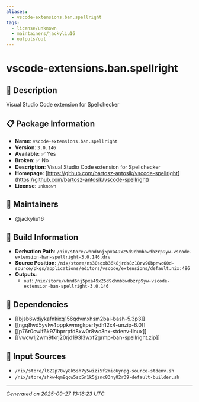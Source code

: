 ```yaml
---
aliases:
  - vscode-extensions.ban.spellright
tags:
  - license/unknown
  - maintainers/jackyliu16
  - outputs/out
---
```


# vscode-extensions.ban.spellright

## 📝 Description

Visual Studio Code extension for Spellchecker

## 📋 Package Information

- **Name**: `vscode-extensions.ban.spellright`
- **Version**: `3.0.146`
- **Available**: ✅ Yes
- **Broken**: ✅ No
- **Description**: Visual Studio Code extension for Spellchecker
- **Homepage**: [https://github.com/bartosz-antosik/vscode-spellright](https://github.com/bartosz-antosik/vscode-spellright)
- **License**: `unknown`
## 👥 Maintainers

- @jackyliu16


## 🔧 Build Information

- **Derivation Path**: `/nix/store/whnd6nj5pxa49x25d9chmbbwdbzrp9yw-vscode-extension-ban-spellright-3.0.146.drv`
- **Source Position**: `/nix/store/ns30sqxb36k8jrds8z18rv96bpnwc60d-source/pkgs/applications/editors/vscode/extensions/default.nix:486`
- **Outputs**:
  - `out`:  `/nix/store/whnd6nj5pxa49x25d9chmbbwdbzrp9yw-vscode-extension-ban-spellright-3.0.146`

## 🔗 Dependencies

- [[bjsb6wdjykafnkixq156qdvmxhsm2bai-bash-5.3p3]]
- [[ngq8wd5yvlw4pppkwmrgkpsrfydh12x4-unzip-6.0]]
- [[p76r0cwlf6k97ibprrpfd8xw0r8wc3nx-stdenv-linux]]
- [[vwcw1j2wm9fkrj20rjd193l3wxf2grmp-ban-spellright.zip]]

## 📁 Input Sources

- `/nix/store/l622p70vy8k5sh7y5wizi5f2mic6ynpg-source-stdenv.sh`
- `/nix/store/shkw4qm9qcw5sc5n1k5jznc83ny02r39-default-builder.sh`

---
*Generated on 2025-09-27 13:16:23 UTC*
